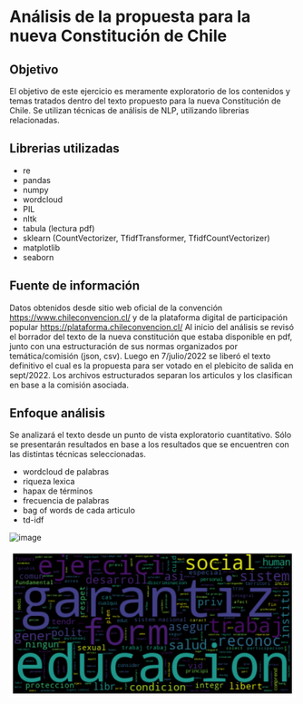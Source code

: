# Análisis de la propuesta para la nueva Constitución de Chile
## Objetivo
El objetivo de este ejercicio es meramente exploratorio de los contenidos y temas tratados dentro del texto propuesto para la nueva Constitución de Chile. Se utilizan técnicas de análisis de NLP, utilizando librerias relacionadas. 

## Librerias utilizadas
- re
- pandas
- numpy
- wordcloud
- PIL
- nltk
- tabula (lectura pdf)
- sklearn (CountVectorizer, TfidfTransformer, TfidfCountVectorizer)
- matplotlib
- seaborn

## Fuente de información
Datos obtenidos desde sitio web oficial de la convención https://www.chileconvencion.cl/ y de la plataforma digital de participación popular https://plataforma.chileconvencion.cl/
Al inicio del análisis se revisó el borrador del texto de la nueva constitución que estaba disponible en pdf, junto con una estructuración de sus normas organizados por temática/comisión (json, csv). Luego en 7/julio/2022 se liberó el texto definitivo el cual es la propuesta para ser votado en el plebicito de salida en sept/2022. Los archivos estructurados separan los articulos y los clasifican en base a la comisión asociada. 

## Enfoque análisis
Se analizará el texto desde un punto de vista exploratorio cuantitativo. Sólo se presentarán resultados en base a los resultados que se encuentren con las distintas técnicas seleccionadas. 

- wordcloud de palabras
- riqueza lexica
- hapax de términos
- frecuencia de palabras
- bag of words de cada articulo
- td-idf  

![image](https://github.com/metalkutz/NPL-Nueva-Constitucion-Chile/blob/8d92f38790e0814525df213a6d37c6dc9ca98a22/constitucion/logo%20portada.png)

![image](https://github.com/metalkutz/NLP-Nueva-Constitucion-Chile/blob/ec4573d4718213d0a0a93145f1b8fb970f255579/graficos/wc_com1_derechosfunda.png)